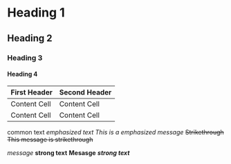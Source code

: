 # Heading 1 #
## Heading 2 ##
### Heading 3 ###
#### Heading 4 ####
First Header | Second Header
------------ | -------------
Content Cell | Content Cell
Content Cell | Content Cell
common text
_emphasized text_
_This is a emphasized message_
~~Strikethrough~~
~~This message is strikethrough~~

_message_
__strong text__
__Mesasge__
___strong text___
